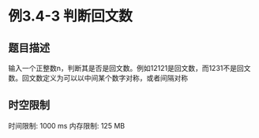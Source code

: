 # 例3.4-3 判断回文数

## 题目描述

输入一个正整数n，判断其是否是回文数。例如12121是回文数，而1231不是回文数。回文数定义为可以以中间某个数字对称，或者间隔对称

## 时空限制

时间限制: 1000 ms
内存限制: 125 MB
